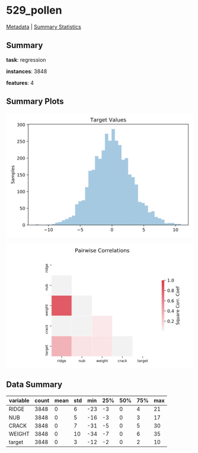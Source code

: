 # 529_pollen

[Metadata](metadata.yaml) | [Summary Statistics](summary_stats.csv)

## Summary

**task**: regression

**instances**: 3848

**features**: 4

## Summary Plots

![Labels](label.svg)

![Corr](corr.svg)

## Data Summary

|	variable	|	count	|	mean	|	std	|	min	|	25%	|	50%	|	75%	|	max|
| --- | --- | --- | --- | --- | --- | --- | --- | --- |
|	RIDGE	|	3848	|	0	|	6	|	-23	|	-3	|	0	|	4	|	21
|	NUB	|	3848	|	0	|	5	|	-16	|	-3	|	0	|	3	|	17
|	CRACK	|	3848	|	0	|	7	|	-31	|	-5	|	0	|	5	|	30
|	WEIGHT	|	3848	|	0	|	10	|	-34	|	-7	|	0	|	6	|	35
|	target	|	3848	|	0	|	3	|	-12	|	-2	|	0	|	2	|	10
